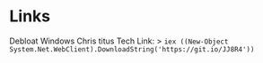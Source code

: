 # Links

Debloat Windows 
Chris titus Tech Link: > `iex ((New-Object System.Net.WebClient).DownloadString('https://git.io/JJ8R4'))`


